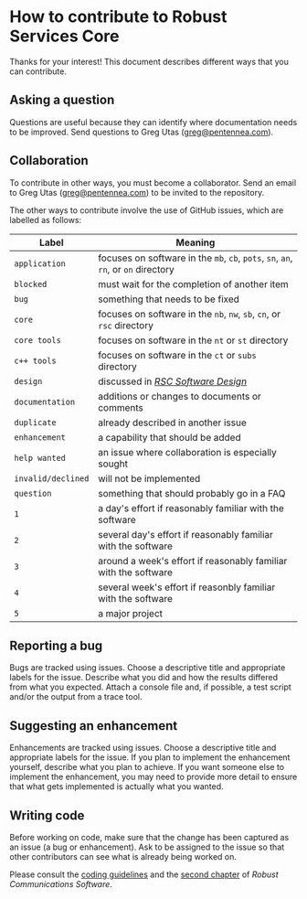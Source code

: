 # How to contribute to Robust Services Core

Thanks for your interest!  This document describes different ways that you can contribute.

## Asking a question
Questions are useful because they can identify where documentation needs to be improved.
Send questions to Greg Utas (greg@pentennea.com).

## Collaboration
To contribute in other ways, you must become a collaborator.  Send an email to Greg Utas
(greg@pentennea.com) to be invited to the repository.

The other ways to contribute involve the use of GitHub issues, which are labelled as follows:

Label | Meaning
------|--------
`application` | focuses on software in the `mb`, `cb`, `pots`, `sn`, `an`, `rn`, or `on` directory
`blocked` | must wait for the completion of another item
`bug` | something that needs to be fixed
`core` | focuses on software in the `nb`, `nw`, `sb`, `cn`, or `rsc` directory
`core tools` | focuses on software in the `nt` or `st` directory
`c++ tools` | focuses on software in the `ct` or `subs` directory
`design` | discussed in [_RSC Software Design_](/docs/RSC-Software-Design.pdf)
`documentation` | additions or changes to documents or comments
`duplicate` | already described in another issue
`enhancement` | a capability that should be added
`help wanted` | an issue where collaboration is especially sought
`invalid/declined` | will not be implemented
`question` | something that should probably go in a FAQ
`1` | a day's effort if reasonably familiar with the software
`2` | several day's effort if reasonably familiar with the software
`3` | around a week's effort if reasonably familiar with the software
`4` | several week's effort if reasonbly familiar with the software
`5` | a major project

## Reporting a bug
Bugs are tracked using issues.  Choose a descriptive title and appropriate labels for the
issue.  Describe what you did and how the results differed from what you expected.  Attach
a console file and, if possible, a test script and/or the output from a trace tool.

## Suggesting an enhancement
Enhancements are tracked using issues.  Choose a descriptive title and appropriate labels
for the issue.  If you plan to implement the enhancement yourself, describe what you plan
to achieve.  If you want someone else to implement the enhancement, you may need to provide
more detail to ensure that what gets implemented is actually what you wanted.

## Writing code
Before working on code, make sure that the change has been captured as an issue (a bug or
enhancement).  Ask to be assigned to the issue so that other contributors can see what is
already being worked on.

Please consult the [coding guidelines](/docs/RSC-Coding-Guidelines.md) and the [second
chapter](/docs/RCS-chapter-2.pdf) of *Robust Communications Software*.
